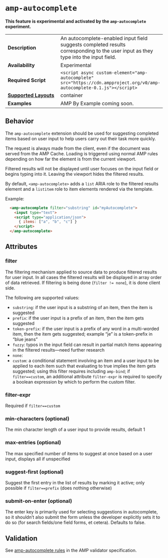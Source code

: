 <!--
Copyright 2019 The AMP HTML Authors. All Rights Reserved.

Licensed under the Apache License, Version 2.0 (the "License");
you may not use this file except in compliance with the License.
You may obtain a copy of the License at

      http://www.apache.org/licenses/LICENSE-2.0

Unless required by applicable law or agreed to in writing, software
distributed under the License is distributed on an "AS-IS" BASIS,
WITHOUT WARRANTIES OR CONDITIONS OF ANY KIND, either express or implied.
See the License for the specific language governing permissions and
limitations under the License.
-->

# `amp-autocomplete`

**This feature is experimental and activated by the `amp-autocomplete` experiment.**

<table>
  <tr>
    <td width="40%"><strong>Description</strong></td>
    <td>An autocomplete-enabled input field suggests completed results corresponding to the user input as they type into the input field.</td>
  </tr>
  <tr>
    <td width="40%"><strong>Availability</strong></td>
    <td>Experimental</td>
  </tr>
  <tr>
    <td width="40%"><strong>Required Script</strong></td>
    <td><code>&lt;script async custom-element="amp-autocomplete" src="https://cdn.ampproject.org/v0/amp-autocomplete-0.1.js">&lt;/script></code></td>
  </tr>
  <tr>
    <td class="col-fourty"><strong><a href="https://www.ampproject.org/docs/guides/responsive/control_layout.html">Supported Layouts</a></strong></td>
    <td>container</td>
  </tr>
  <tr>
    <td width="40%"><strong>Examples</strong></td>
    <td>AMP By Example coming soon.</td>
  </tr>
</table>

## Behavior

The `amp-autocomplete` extension should be used for suggesting completed items based on user input to help users carry out their task more quickly.

The request is always made from the client, even if the document was served from the AMP Cache. Loading is triggered using normal AMP rules depending on how far the element is from the current viewport.

Filtered results will not be displayed until user focuses on the input field or begins typing into it. Leaving the viewport hides the filtered results.

By default, `<amp-autocomplete>` adds a `list` ARIA role to the filtered results element and a `listitem` role to item elements rendered via the template.

Example:
```html
  <amp-autocomplete filter="substring" id="myAutocomplete">
    <input type="text">
    <script type="application/json">
      { items: ["a", "b", "c"] }
    </script>
  </amp-autocomplete>
```

## Attributes

### filter
The filtering mechanism applied to source data to produce filtered results for user input. In all cases the filtered results will be displayed in array order of data retrieved. If filtering is being done (`filter != none`), it is done client side. 

The following are supported values:
* `substring`: if the user input is a substring of an item, then the item is suggested
* `prefix`: if the user input is a prefix of an item, then the item gets suggested
* `token-prefix`: if the user input is a prefix of any word in a multi-worded item, then the item gets suggested; example “je” is a token-prefix in “blue jeans”
* `fuzzy`: typos in the input field can result in partial match items appearing in the filtered results—need further research
* `none`: 
* `custom`:  a conditional statement involving an item and a user input to be applied to each item such that evaluating to true implies the item gets suggested; using this filter requires including `amp-bind`; if `filter==custom`, an additional attribute `filter-expr` is required to specify a boolean expression by which to perform the custom filter.

### filter-expr
Required if `filter==custom`

### min-characters (optional)
The min character length of a user input to provide results, default 1

### max-entries (optional)
The max specified number of items to suggest at once based on a user input, displays all if unspecified 

### suggest-first (optional)
Suggest the first entry in the list of results by marking it active; only possible if `filter==prefix` (does nothing otherwise)

### submit-on-enter (optional)
The enter key is primarily used for selecting suggestions in autocomplete, so it shouldn’t also submit the form unless the developer explicitly sets it to do so (for search fields/one field forms, et cetera). Defaults to false. 

## Validation
See [amp-autocomplete rules](https://github.com/ampproject/amphtml/blob/master/extensions/amp-autocomplete/validator-amp-autocomplete.protoascii) in the AMP validator specification.
